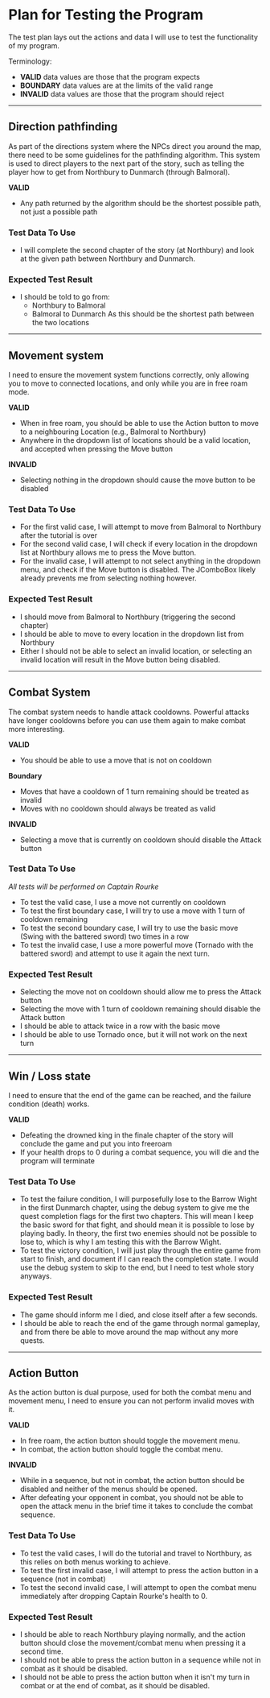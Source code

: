 # Plan for Testing the Program

The test plan lays out the actions and data I will use to test the functionality of my program.

Terminology:

- **VALID** data values are those that the program expects
- **BOUNDARY** data values are at the limits of the valid range
- **INVALID** data values are those that the program should reject

---

## Direction pathfinding

As part of the directions system where the NPCs direct you around the map, there need to be some guidelines for the
pathfinding algorithm. This system is used to direct players to the next part of the story, such as telling the player
how to get from Northbury to Dunmarch (through Balmoral).

**VALID**

- Any path returned by the algorithm should be the shortest possible path, not just a possible path

### Test Data To Use

- I will complete the second chapter of the story (at Northbury) and look at the given path between Northbury and
  Dunmarch.

### Expected Test Result

- I should be told to go from:
    - Northbury to Balmoral
    - Balmoral to Dunmarch
  As this should be the shortest path between the two locations

---

## Movement system

I need to ensure the movement system functions correctly, only allowing you to move to connected locations, and only
while you are in free roam mode.

**VALID**

- When in free roam, you should be able to use the Action button to move to a neighbouring Location (e.g., Balmoral to
  Northbury)
- Anywhere in the dropdown list of locations should be a valid location, and accepted when pressing the Move button

**INVALID**

- Selecting nothing in the dropdown should cause the move button to be disabled

### Test Data To Use

- For the first valid case, I will attempt to move from Balmoral to Northbury after the tutorial is over
- For the second valid case, I will check if every location in the dropdown list at Northbury allows me to press the
  Move button.
- For the invalid case, I will attempt to not select anything in the dropdown menu, and check if the Move button is
  disabled. The JComboBox likely already prevents me from selecting nothing however.

### Expected Test Result

- I should move from Balmoral to Northbury (triggering the second chapter)
- I should be able to move to every location in the dropdown list from Northbury
- Either I should not be able to select an invalid location, or selecting an invalid location will result in the Move
  button being disabled.

---

## Combat System

The combat system needs to handle attack cooldowns. Powerful attacks have longer cooldowns before you can use them again
to make combat more interesting.

**VALID**

- You should be able to use a move that is not on cooldown

**Boundary**

- Moves that have a cooldown of 1 turn remaining should be treated as invalid
- Moves with no cooldown should always be treated as valid

**INVALID**

- Selecting a move that is currently on cooldown should disable the Attack button

### Test Data To Use

*All tests will be performed on Captain Rourke*

- To test the valid case, I use a move not currently on cooldown
- To test the first boundary case, I will try to use a move with 1 turn of cooldown remaining
- To test the second boundary case, I will try to use the basic move (Swing with the battered sword) two times in a row
- To test the invalid case, I use a more powerful move (Tornado with the battered sword) and attempt to use it
  again the next turn.

### Expected Test Result

- Selecting the move not on cooldown should allow me to press the Attack button
- Selecting the move with 1 turn of cooldown remaining should disable the Attack button
- I should be able to attack twice in a row with the basic move
- I should be able to use Tornado once, but it will not work on the next turn

---

## Win / Loss state

I need to ensure that the end of the game can be reached, and the failure condition (death) works.

**VALID**

- Defeating the drowned king in the finale chapter of the story will conclude the game and put you into freeroam
- If your health drops to 0 during a combat sequence, you will die and the program will terminate

### Test Data To Use

- To test the failure condition, I will purposefully lose to the Barrow Wight in the first Dunmarch chapter, using the
  debug system to give me the quest completion flags for the first two chapters. This will mean I keep the basic sword
  for that fight, and should mean it is possible to lose by playing badly. In theory, the first two enemies should not
  be possible to lose to, which is why I am testing this with the Barrow Wight.
- To test the victory condition, I will just play through the entire game from start to finish, and document if I can
  reach the completion state. I would use the debug system to skip to the end, but I need to test whole story anyways.

### Expected Test Result

- The game should inform me I died, and close itself after a few seconds.
- I should be able to reach the end of the game through normal gameplay, and from there be able to move around the map
  without any more quests.

---

## Action Button

As the action button is dual purpose, used for both the combat menu and movement menu, I need to ensure you can not
perform invalid moves with it.

**VALID**

- In free roam, the action button should toggle the movement menu.
- In combat, the action button should toggle the combat menu.

**INVALID**

- While in a sequence, but not in combat, the action button should be disabled and neither of the menus should be
  opened.
- After defeating your opponent in combat, you should not be able to open the attack menu in the brief time it takes to
  conclude the combat sequence.

### Test Data To Use

- To test the valid cases, I will do the tutorial and travel to Northbury, as this relies on both menus working to
  achieve.
- To test the first invalid case, I will attempt to press the action button in a sequence (not in combat)
- To test the second invalid case, I will attempt to open the combat menu immediately after dropping Captain Rourke's
  health to 0.

### Expected Test Result

- I should be able to reach Northbury playing normally, and the action button should close the movement/combat menu when
  pressing it a second time.
- I should not be able to press the action button in a sequence while not in combat as it should be disabled.
- I should not be able to press the action button when it isn't my turn in combat or at the end of combat, as it should
  be disabled.